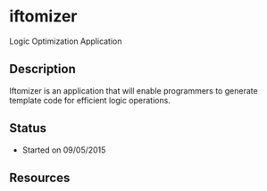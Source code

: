 # iftomizer
Logic Optimization Application

Description
---
Iftomizer is an application that will enable programmers to generate template code for efficient logic operations.


Status
---
 - Started on 09/05/2015
 
Resources
---


